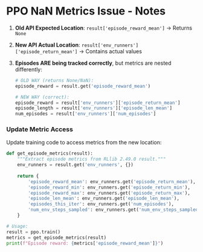 # PPO NaN Metrics Issue - Notes

1. **Old API Expected Location**: `result['episode_reward_mean']` → Returns `None`
2. **New API Actual Location**: `result['env_runners']['episode_return_mean']` → Contains actual values

3. **Episodes ARE being tracked correctly**, but metrics are nested differently:
   ```python
   # OLD WAY (returns None/NaN):
   episode_reward = result.get('episode_reward_mean')
   
   # NEW WAY (correct):
   episode_reward = result['env_runners']['episode_return_mean']
   episode_length = result['env_runners']['episode_len_mean']
   num_episodes = result['env_runners']['num_episodes']
   ```

###  Update Metric Access 
Update training code to access metrics from the new location:

```python
def get_episode_metrics(result):
    """Extract episode metrics from RLlib 2.49.0 result."""
    env_runners = result.get('env_runners', {})
    
    return {
        'episode_reward_mean': env_runners.get('episode_return_mean'),
        'episode_reward_min': env_runners.get('episode_return_min'),
        'episode_reward_max': env_runners.get('episode_return_max'),
        'episode_len_mean': env_runners.get('episode_len_mean'),
        'episodes_this_iter': env_runners.get('num_episodes'),
        'num_env_steps_sampled': env_runners.get('num_env_steps_sampled')
    }

# Usage:
result = ppo.train()
metrics = get_episode_metrics(result)
print(f"Episode reward: {metrics['episode_reward_mean']}")
```
